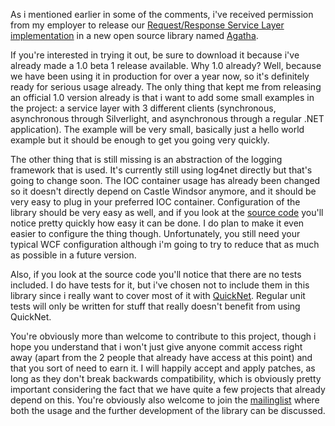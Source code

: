 As i mentioned earlier in some of the comments, i've received permission from my employer to release our <a href="/blog/2009/11/requestresponse-service-layer-series/">Request/Response Service Layer implementation</a> in a new open source library named <a href="http://code.google.com/p/agatha-rrsl/">Agatha</a>.

If you're interested in trying it out, be sure to download it because i've already made a 1.0 beta 1 release available.  Why 1.0 already? Well, because we have been using it in production for over a year now, so it's definitely ready for serious usage already.  The only thing that kept me from releasing an official 1.0 version already is that i want to add some small examples in the project: a service layer with 3 different clients (synchronous, asynchronous through Silverlight, and asynchronous through a regular .NET application).  The example will be very small, basically just a hello world example but it should be enough to get you going very quickly.

The other thing that is still missing is an abstraction of the logging framework that is used.  It's currently still using log4net directly but that's going to change soon.  The IOC container usage has already been changed so it doesn't directly depend on Castle Windsor anymore, and it should be very easy to plug in your preferred IOC container.  Configuration of the library should be very easy as well, and if you look at the <a href="http://code.google.com/p/agatha-rrsl/source/checkout">source code</a> you'll notice pretty quickly how easy it can be done.  I do plan to make it even easier to configure the thing though.  Unfortunately, you still need your typical WCF configuration although i'm going to try to reduce that as much as possible in a future version.

Also, if you look at the source code you'll notice that there are no tests included.  I do have tests for it, but i've chosen not to include them in this library since i really want to cover most of it with <a href="http://code.google.com/p/quicknet/">QuickNet</a>.  Regular unit tests will only be written for stuff that really doesn't benefit from using QuickNet.

You're obviously more than welcome to contribute to this project, though i hope you understand that i won't just give anyone commit access right away (apart from the 2 people that already have access at this point) and that you sort of need to earn it.  I will happily accept and apply patches, as long as they don't break backwards compatibility, which is obviously pretty important considering the fact that we have quite a few projects that already depend on this.  You're obviously also welcome to join the <a href="http://groups.google.com/group/agatha-rrsl">mailinglist</a> where both the usage and the further development of the library can be discussed.